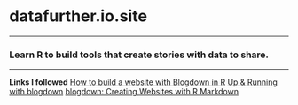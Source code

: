 # datafurther.io.site
---
### Learn R to build tools that create stories with data to share.
---
**Links I followed**
[How to build a website with Blogdown in R](https://www.storybench.org/how-to-build-a-website-with-blogdown-in-r/)
[Up & Running with blogdown](https://alison.rbind.io/post/2017-06-12-up-and-running-with-blogdown/)
[blogdown: Creating Websites with R Markdown](https://bookdown.org/yihui/blogdown/)

